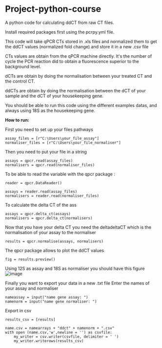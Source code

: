 # Project-python-course

A python code for calculating ddCT from raw CT files.

Install required packages first using the pcrpy.yml file.


This code will take qPCR CTs stored in .xls files and normalized them to get the ddCT values (normalized fold change) and store it in a new .csv file


CTs values are obtain from the qPCR machine directly. It's the number of cycle the PCR reaction did to obtain a fluorescence superior to the background level.

dCTs are obtain by doing the normalisation between your treated CT and the control CT.

ddCTs are obtain by doing the normalisation between the dCT of your sample and the dCT of your housekeeping gene.


You should be able to run this code using the different examples datas, and always using 18S as the housekeeping gene.



**How to run:**

First you need to set up your files pathways

```
assay_files = [r"C:\Users\your_file_assay"]
normaliser_files = [r"C:\Users\your_file_normaliser"]
```

Then you need to put your file in a string
```
assays = qpcr.read(assay_files)
normalisers = qpcr.read(normaliser_files)
```

To be able to read the variable with the qpcr package : 
```
reader = qpcr.DataReader()

assays = reader.read(assay_files)
normalisers = reader.read(normaliser_files)
```

To calculate the delta CT of the ass
```
assays = qpcr.delta_ct(assays)
normalisers = qpcr.delta_ct(normalisers)
```

Now that you have your delta CT you need the deltadeltaCT which is the normalisation of your assay to the normaliser
```
results = qpcr.normalise(assays, normalisers)
```

The qpcr package allows to plot the ddCT values
```
fig = results.preview()
```
Using 12S as assay and 18S as normaliser you should have this figure
![image](https://github.com/Lousip/Project-python-course-LL/assets/144322022/6b532969-8cad-4ca9-bfe2-86678293ce06)


Finally you want to export your data in a new .txt file
Enter the names of your assay and normaliser
```
nameassay = input("name gene assay: ")
namenorm = input("name gene normaliser: ")
```
Export in csv
```
results_csv = [results]

name.csv = namearrays + "ddct" + namenorm + ".csv"
with open (name.csv,'w',newline = '') as csvfile:
    my_writer = csv.writer(csvfile, delimiter = ' ')
    my_writer.writerows(results_csv)
```

